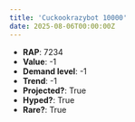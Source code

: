 ```yaml
---
title: 'Cuckookrazybot 10000'
date: 2025-08-06T00:00:00Z
---
```

- **RAP**: 7234
- **Value**: -1
- **Demand level**: -1
- **Trend**: -1
- **Projected?**: True
- **Hyped?**: True
- **Rare?**: True
